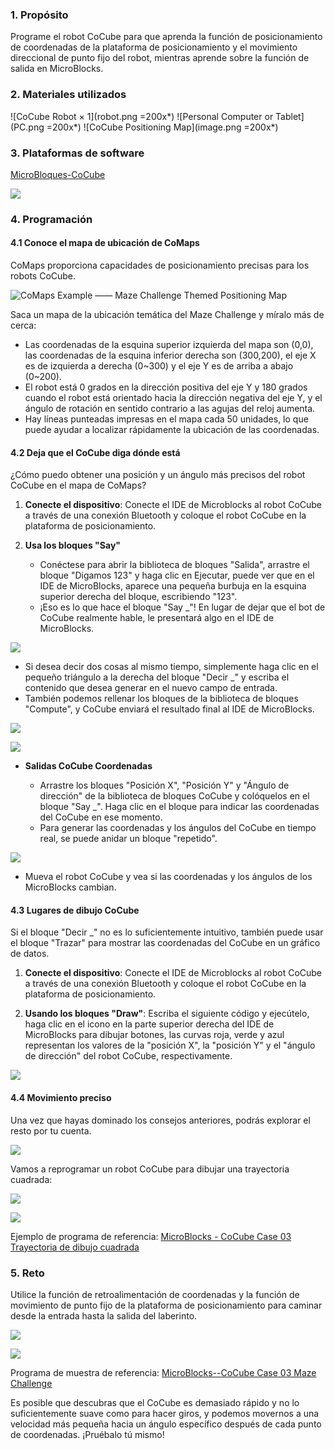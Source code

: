 ### 1. Propósito

Programe el robot CoCube para que aprenda la función de posicionamiento de coordenadas de la plataforma de posicionamiento y el movimiento direccional de punto fijo del robot, mientras aprende sobre la función de salida en MicroBlocks.

### 2. Materiales utilizados

![CoCube Robot × 1](robot.png =200x*)
![Personal Computer or Tablet](PC.png =200x*)
![CoCube Positioning Map](image.png =200x*)

### 3. Plataformas de software

[MicroBloques-CoCube](https://microblocks.fun/run/microblocks.html#scripts=GP%20Scripts%0Adepends%20%27CoCube%27)

![](image-1.png)

### 4. Programación

#### 4.1 Conoce el mapa de ubicación de CoMaps

CoMaps proporciona capacidades de posicionamiento precisas para los robots CoCube.

![CoMaps Example —— Maze Challenge Themed Positioning Map](comap.png)

Saca un mapa de la ubicación temática del Maze Challenge y míralo más de cerca:

- Las coordenadas de la esquina superior izquierda del mapa son (0,0), las coordenadas de la esquina inferior derecha son (300,200), el eje X es de izquierda a derecha (0~300) y el eje Y es de arriba a abajo (0~200).
- El robot está 0 grados en la dirección positiva del eje Y y 180 grados cuando el robot está orientado hacia la dirección negativa del eje Y, y el ángulo de rotación en sentido contrario a las agujas del reloj aumenta.
- Hay líneas punteadas impresas en el mapa cada 50 unidades, lo que puede ayudar a localizar rápidamente la ubicación de las coordenadas.

#### 4.2 Deja que el CoCube diga dónde está

¿Cómo puedo obtener una posición y un ángulo más precisos del robot CoCube en el mapa de CoMaps?

1. **Conecte el dispositivo**: Conecte el IDE de Microblocks al robot CoCube a través de una conexión Bluetooth y coloque el robot CoCube en la plataforma de posicionamiento.

2. **Usa los bloques "Say"**

   - Conéctese para abrir la biblioteca de bloques "Salida", arrastre el bloque "Digamos 123" y haga clic en Ejecutar, puede ver que en el IDE de MicroBlocks, aparece una pequeña burbuja en la esquina superior derecha del bloque, escribiendo "123".
   - ¡Eso es lo que hace el bloque "Say _"! En lugar de dejar que el bot de CoCube realmente hable, le presentará algo en el IDE de MicroBlocks.

![](image-2.png)  


- Si desea decir dos cosas al mismo tiempo, simplemente haga clic en el pequeño triángulo a la derecha del bloque "Decir _" y escriba el contenido que desea generar en el nuevo campo de entrada.
- También podemos rellenar los bloques de la biblioteca de bloques "Compute", y CoCube enviará el resultado final al IDE de MicroBlocks.

![](scriptImage2100985.png)  

![](scriptImage2239731.png)

- **Salidas CoCube Coordenadas**

  - Arrastre los bloques "Posición X", "Posición Y" y "Ángulo de dirección" de la biblioteca de bloques CoCube y colóquelos en el bloque "Say _". Haga clic en el bloque para indicar las coordenadas del CoCube en ese momento.
  - Para generar las coordenadas y los ángulos del CoCube en tiempo real, se puede anidar un bloque "repetido".

![](scriptImage2340058.png)

- Mueva el robot CoCube y vea si las coordenadas y los ángulos de los MicroBlocks cambian.

#### 4.3 Lugares de dibujo CoCube

Si el bloque "Decir _" no es lo suficientemente intuitivo, también puede usar el bloque "Trazar" para mostrar las coordenadas del CoCube en un gráfico de datos.

1. **Conecte el dispositivo**: Conecte el IDE de Microblocks al robot CoCube a través de una conexión Bluetooth y coloque el robot CoCube en la plataforma de posicionamiento.

2. **Usando los bloques "Draw"**: Escriba el siguiente código y ejecútelo, haga clic en el icono en la parte superior derecha del IDE de MicroBlocks para dibujar botones, las curvas roja, verde y azul representan los valores de la "posición X", la "posición Y" y el "ángulo de dirección" del robot CoCube, respectivamente.

![](image-3.png)

#### 4.4 Movimiento preciso

Una vez que hayas dominado los consejos anteriores, podrás explorar el resto por tu cuenta.

![](image-4.png)

Vamos a reprogramar un robot CoCube para dibujar una trayectoria cuadrada:

![](scriptImage3089043.png)  

![](scriptImage3097549.png)

Ejemplo de programa de referencia: [MicroBlocks - CoCube Case 03 Trayectoria de dibujo cuadrada](https://microblocks.fun/run/microblocks.html#scripts=GP%20Scripts%0Adepends%20%27CoCube%27%0A%0Ascript%20971%20248%20%7B%0Aforever%20%7B%0A%20%20%27CoCube%20rotate%20to%20angle%27%200%2030%0A%20%20%27CoCube%20move%20by%20step%27%20%27cocube%3Bforward%27%2040%2050%0A%20%20%27CoCube%20rotate%20to%20angle%27%2090%2030%0A%20%20%27CoCube%20move%20by%20step%27%20%27cocube%3Bforward%27%2040%2050%0A%20%20%27CoCube%20rotate%20to%20angle%27%20180%2030%0A%20%20%27CoCube%20move%20by%20step%27%20%27cocube%3Bforward%27%2040%2050%0A%20%20%27CoCube%20rotate%20to%20angle%27%20270%2030%0A%20%20%27CoCube%20move%20by%20step%27%20%27cocube%3Bforward%27%2040%2050%0A%7D%0A%7D%0A%0Ascript%20596%20312%20%7B%0Aforever%20%7B%0A%20%20%27CoCube%20move%20by%20step%27%20%27cocube%3Bforward%27%2040%2050%0A%20%20%27CoCube%20rotate%20by%20degree%27%20%27cocube%3Bleft%27%2030%2090%0A%7D%0A%7D%0A%0A)

### 5. Reto

Utilice la función de retroalimentación de coordenadas y la función de movimiento de punto fijo de la plataforma de posicionamiento para caminar desde la entrada hasta la salida del laberinto.

![](scriptImage256581.png)  

![](comap.gif)

Programa de muestra de referencia: [MicroBlocks--CoCube Case 03 Maze Challenge](https://microblocks.fun/run/microblocks.html#scripts=GP%20Scripts%0Adepends%20%27CoCube%27%0A%0Ascript%20437%20194%20%7B%0A%27CoCube%20move%20to%27%20124%2022%2040%0A%27CoCube%20move%20to%27%20124%2053%2040%0A%27CoCube%20move%20to%27%20155%2053%2040%0A%27CoCube%20move%20to%27%20156%20118%2040%0A%27CoCube%20move%20to%27%20286%20118%2040%0A%27CoCube%20move%20to%27%20286%20180%2040%0A%27CoCube%20move%20to%27%20223%20180%2040%0A%27CoCube%20move%20to%27%20220%20150%2040%0A%27CoCube%20move%20to%27%20155%20150%2040%0A%27CoCube%20move%20to%27%20155%20180%2040%0A%7D%0A%0A)

Es posible que descubras que el CoCube es demasiado rápido y no lo suficientemente suave como para hacer giros, y podemos movernos a una velocidad más pequeña hacia un ángulo específico después de cada punto de coordenadas. ¡Pruébalo tú mismo!